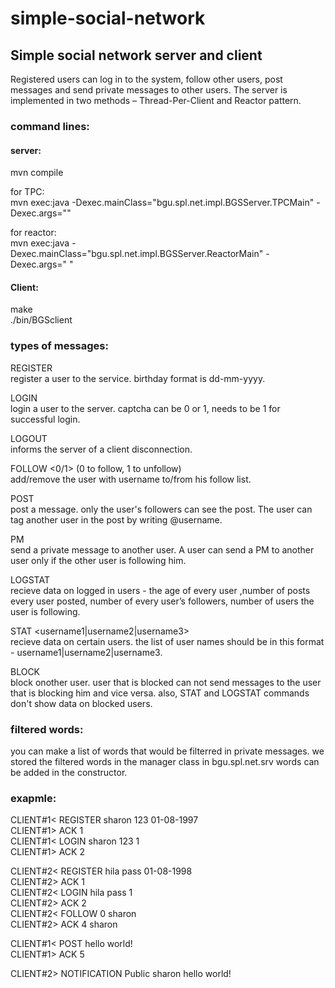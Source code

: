 # simple-social-network
## Simple social network server and client


Registered users can log in to the system, follow other users, post messages and send private messages to other users. 
The server is implemented in two methods – Thread-Per-Client and Reactor pattern. 



### command lines:
#### server:  
mvn compile

for TPC:  
mvn exec:java -Dexec.mainClass="bgu.spl.net.impl.BGSServer.TPCMain" -Dexec.args="<port>"  

for reactor:  
mvn exec:java -Dexec.mainClass="bgu.spl.net.impl.BGSServer.ReactorMain" -Dexec.args="<Num of threads> <port>"  

#### Client:  
make  
./bin/BGSclient <ip> <port>  



### types of messages:  
REGISTER <username> <password> <birthday>  
  register a user to the service. birthday format is dd-mm-yyyy.
  
LOGIN <username> <password> <captcha>  
  login a user to the server. captcha can be 0 or 1, needs to be 1 for successful login.
  
LOGOUT  
  informs the server of a client disconnection.
  
FOLLOW <0/1> <username> (0 to follow, 1 to unfollow)  
  add/remove the user with username to/from his follow list. 
  
POST <my message>  
  post a message. only the user's followers can see the post. The user can tag another user in the post by writing @username.  

PM <username> <my message>  
  send a private message to another user. A user can send a PM to another user only if the other user is following him.  
  
LOGSTAT  
  recieve data on logged in users - the age of every user ,number of posts every user posted, number of every user’s followers, 
  number of users the user is following.  
  
STAT <username1|username2|username3>  
  recieve data on certain users. the list of user names should be in this format - username1|username2|username3.  
  
BLOCK <username>  
  block onother user. user that is blocked can not send messages to the user that is blocking him and vice versa. 
  also, STAT and LOGSTAT commands don't show data on blocked users.  
  

### filtered words:  
you can make a list of words that would be filterred in private messages. 
we stored the filtered words in the manager class in bgu.spl.net.srv
words can be added in the constructor.  
  
### exapmle:  
CLIENT#1< REGISTER sharon 123 01-08-1997  
CLIENT#1> ACK 1  
CLIENT#1< LOGIN sharon 123 1  
CLIENT#1> ACK 2  
  
CLIENT#2< REGISTER hila pass 01-08-1998  
CLIENT#2> ACK 1  
CLIENT#2< LOGIN hila pass 1  
CLIENT#2> ACK 2  
CLIENT#2< FOLLOW 0 sharon  
CLIENT#2> ACK 4 sharon  

CLIENT#1< POST hello world!  
CLIENT#1> ACK 5  

CLIENT#2> NOTIFICATION Public sharon hello world!  
